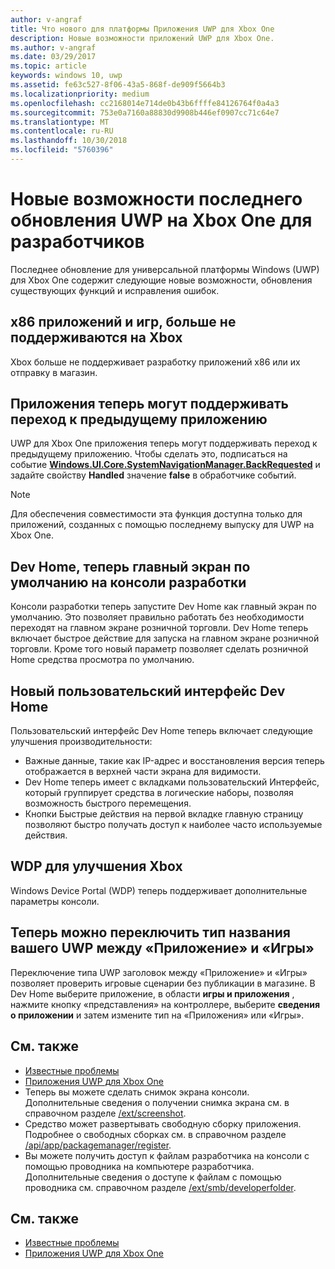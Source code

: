 ```yaml
---
author: v-angraf
title: Что нового для платформы Приложения UWP для Xbox One
description: Новые возможности приложений UWP для Xbox One.
ms.author: v-angraf
ms.date: 03/29/2017
ms.topic: article
keywords: windows 10, uwp
ms.assetid: fe63c527-8f06-43a5-868f-de909f5664b3
ms.localizationpriority: medium
ms.openlocfilehash: cc2168014e714de0b43b6ffffe84126764f0a4a3
ms.sourcegitcommit: 753e0a7160a88830d9908b446ef0907cc71c64e7
ms.translationtype: MT
ms.contentlocale: ru-RU
ms.lasthandoff: 10/30/2018
ms.locfileid: "5760396"
---
```

# <a name="whats-new-for-developers-in-the-latest-update-of-uwp-on-xbox-one"></a>Новые возможности последнего обновления UWP на Xbox One для разработчиков

Последнее обновление для универсальной платформы Windows (UWP) для Xbox One содержит следующие новые возможности, обновления существующих функций и исправления ошибок.

## <a name="x86-apps-and-games-are-no-longer-supported-on-xbox"></a>x86 приложений и игр, больше не поддерживаются на Xbox  
Xbox больше не поддерживает разработку приложений x86 или их отправку в магазин.

## <a name="apps-can-now-support-navigating-back-to-the-previous-app"></a>Приложения теперь могут поддерживать переход к предыдущему приложению 
UWP для Xbox One приложения теперь могут поддерживать переход к предыдущему приложению. Чтобы сделать это, подписаться на событие [**Windows.UI.Core.SystemNavigationManager.BackRequested**](https://msdn.microsoft.com/library/windows/apps/dn893595) и задайте свойству **Handled** значение **false** в обработчике событий.

> [!NOTE]
> Для обеспечения совместимости эта функция доступна только для приложений, созданных с помощью последнему выпуску для UWP на Xbox One. 

## <a name="dev-home-is-now-the-default-home-experience-on-development-consoles"></a>Dev Home, теперь главный экран по умолчанию на консоли разработки
Консоли разработки теперь запустите Dev Home как главный экран по умолчанию. Это позволяет правильно работать без необходимости переходят на главном экране розничной торговли. Dev Home теперь включает быстрое действие для запуска на главном экране розничной торговли. Кроме того новый параметр позволяет сделать розничной Home средства просмотра по умолчанию. 

## <a name="new-dev-home-user-interface"></a>Новый пользовательский интерфейс Dev Home
Пользовательский интерфейс Dev Home теперь включает следующие улучшения производительности:
 - Важные данные, такие как IP-адрес и восстановления версия теперь отображается в верхней части экрана для видимости. 
 - Dev Home теперь имеет с вкладками пользовательский Интерфейс, который группирует средства в логические наборы, позволяя возможность быстрого перемещения.
 - Кнопки Быстрые действия на первой вкладке главную страницу позволяют быстро получать доступ к наиболее часто используемые действия. 

## <a name="wdp-for-xbox-enhancements"></a>WDP для улучшения Xbox
Windows Device Portal (WDP) теперь поддерживает дополнительные параметры консоли. 

## <a name="you-can-now-switch-the-type-of-your-uwp-title-between-app-and-game"></a>Теперь можно переключить тип названия вашего UWP между «Приложение» и «Игры»
Переключение типа UWP заголовок между «Приложение» и «Игры» позволяет проверить игровые сценарии без публикации в магазине. В Dev Home выберите приложение, в области **игры и приложения** , нажмите кнопку «представления» на контроллере, выберите **сведения о приложении** и затем измените тип на «Приложения» или «Игры».

## <a name="see-also"></a>См. также
- [Известные проблемы](known-issues.md)
- [Приложения UWP для Xbox One](index.md)
 - Теперь вы можете сделать снимок экрана консоли. Дополнительные сведения о получении снимка экрана см. в справочном разделе [/ext/screenshot](wdp-media-capture-api.md).
 - Средство может развертывать свободную сборку приложения. Подробнее о свободных сборках см. в справочном разделе [/api/app/packagemanager/register](wdp-loose-folder-register-api.md).
 - Вы можете получить доступ к файлам разработчика на консоли с помощью проводника на компьютере разработчика. Дополнительные сведения о доступе к файлам с помощью проводника см. справочном разделе [/ext/smb/developerfolder](wdp-smb-api.md).

## <a name="see-also"></a>См. также
- [Известные проблемы](known-issues.md)
- [Приложения UWP для Xbox One](index.md)
